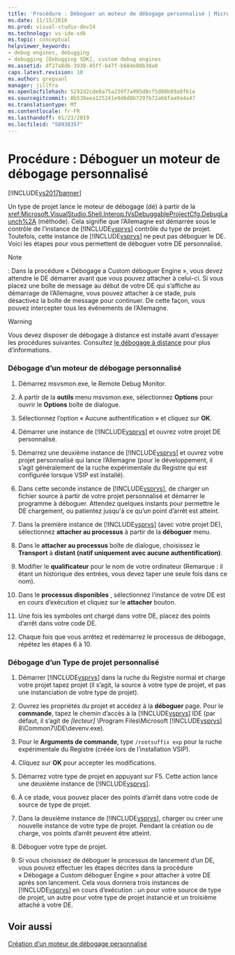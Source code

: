 ```yaml
---
title: 'Procédure : Déboguer un moteur de débogage personnalisé | Microsoft Docs'
ms.date: 11/15/2016
ms.prod: visual-studio-dev14
ms.technology: vs-ide-sdk
ms.topic: conceptual
helpviewer_keywords:
- debug engines, debugging
- debugging [Debugging SDK], custom debug engines
ms.assetid: df27a8d6-3938-45ff-b47f-b684e80b38a0
caps.latest.revision: 10
ms.author: gregvanl
manager: jillfra
ms.openlocfilehash: 5292d2cde8a75a239f7a905d8cf5d80b09a8f61e
ms.sourcegitcommit: 8b538eea125241e9d6d8b7297b72a66faa9a4a47
ms.translationtype: MT
ms.contentlocale: fr-FR
ms.lasthandoff: 01/23/2019
ms.locfileid: "58938357"
---
```

# <a name="how-to-debug-a-custom-debug-engine"></a>Procédure : Déboguer un moteur de débogage personnalisé
[!INCLUDE[vs2017banner](../../includes/vs2017banner.md)]

Un type de projet lance le moteur de débogage (dé) à partir de la <xref:Microsoft.VisualStudio.Shell.Interop.IVsDebuggableProjectCfg.DebugLaunch%2A> (méthode). Cela signifie que l’Allemagne est démarrée sous le contrôle de l’instance de [!INCLUDE[vsprvs](../../includes/vsprvs-md.md)] contrôle du type de projet. Toutefois, cette instance de [!INCLUDE[vsprvs](../../includes/vsprvs-md.md)] ne peut pas déboguer le DE. Voici les étapes pour vous permettent de déboguer votre DE personnalisé.  
  
> [!NOTE]
>  :     Dans la procédure « Débogage a Custom déboguer Engine », vous devez attendre le DE démarrer avant que vous pouvez attacher à celui-ci. Si vous placez une boîte de message au début de votre DE qui s’affiche au démarrage de l’Allemagne, vous pouvez attacher à ce stade, puis désactivez la boîte de message pour continuer. De cette façon, vous pouvez intercepter tous les événements de l’Allemagne.  
  
> [!WARNING]
>  Vous devez disposer de débogage à distance est installé avant d’essayer les procédures suivantes. Consultez [le débogage à distance](../../debugger/remote-debugging.md) pour plus d’informations.  
  
### <a name="debugging-a-custom-debug-engine"></a>Débogage d’un moteur de débogage personnalisé  
  
1.  Démarrez msvsmon.exe, le Remote Debug Monitor.  
  
2.  À partir de la **outils** menu msvsmon.exe, sélectionnez **Options** pour ouvrir le **Options** boîte de dialogue.  
  
3.  Sélectionnez l’option « Aucune authentification » et cliquez sur **OK**.  
  
4.  Démarrer une instance de [!INCLUDE[vsprvs](../../includes/vsprvs-md.md)] et ouvrez votre projet DE personnalisé.  
  
5.  Démarrez une deuxième instance de [!INCLUDE[vsprvs](../../includes/vsprvs-md.md)] et ouvrez votre projet personnalisé qui lance l’Allemagne (pour le développement, il s’agit généralement de la ruche expérimentale du Registre qui est configurée lorsque VSIP est installé).  
  
6.  Dans cette seconde instance de [!INCLUDE[vsprvs](../../includes/vsprvs-md.md)], de charger un fichier source à partir de votre projet personnalisé et démarrer le programme à déboguer. Attendez quelques instants pour permettre le DE chargement, ou patientez jusqu'à ce qu’un point d’arrêt est atteint.  
  
7.  Dans la première instance de [!INCLUDE[vsprvs](../../includes/vsprvs-md.md)] (avec votre projet DE), sélectionnez **attacher au processus** à partir de la **déboguer** menu.  
  
8.  Dans le **attacher au processus** boîte de dialogue, choisissez le **Transport** à **distant (natif uniquement avec aucune authentification)**.  
  
9. Modifier le **qualificateur** pour le nom de votre ordinateur (Remarque : il étant un historique des entrées, vous devez taper une seule fois dans ce nom).  
  
10. Dans le **processus disponibles** , sélectionnez l’instance de votre DE est en cours d’exécution et cliquez sur le **attacher** bouton.  
  
11. Une fois les symboles ont chargé dans votre DE, placez des points d’arrêt dans votre code DE.  
  
12. Chaque fois que vous arrêtez et redémarrez le processus de débogage, répétez les étapes 6 à 10.  
  
### <a name="debugging-a-custom-project-type"></a>Débogage d’un Type de projet personnalisé  
  
1.  Démarrer [!INCLUDE[vsprvs](../../includes/vsprvs-md.md)] dans la ruche du Registre normal et charge votre projet tapez projet (il s’agit, la source à votre type de projet, et pas une instanciation de votre type de projet).  
  
2.  Ouvrez les propriétés du projet et accédez à la **déboguer** page. Pour le **commande**, tapez le chemin d’accès à la [!INCLUDE[vsprvs](../../includes/vsprvs-md.md)] IDE (par défaut, il s’agit de *[lecteur]* \Program Files\Microsoft [!INCLUDE[vsprvs](../../includes/vsprvs-md.md)] 8\Common7\IDE\devenv.exe).  
  
3.  Pour le **Arguments de commande**, type `/rootsuffix exp` pour la ruche expérimentale du Registre (créée lors de l’installation VSIP).  
  
4.  Cliquez sur **OK** pour accepter les modifications.  
  
5.  Démarrez votre type de projet en appuyant sur F5. Cette action lance une deuxième instance de [!INCLUDE[vsprvs](../../includes/vsprvs-md.md)].  
  
6.  À ce stade, vous pouvez placer des points d’arrêt dans votre code de source de type de projet.  
  
7.  Dans la deuxième instance de [!INCLUDE[vsprvs](../../includes/vsprvs-md.md)], charger ou créer une nouvelle instance de votre type de projet. Pendant la création ou de charge, vos points d’arrêt peuvent être atteint.  
  
8.  Déboguer votre type de projet.  
  
9. Si vous choisissez de déboguer le processus de lancement d’un DE, vous pouvez effectuer les étapes décrites dans la procédure « Débogage a Custom déboguer Engine » pour attacher à votre DE après son lancement. Cela vous donnera trois instances de [!INCLUDE[vsprvs](../../includes/vsprvs-md.md)] en cours d’exécution : un pour votre source de type de projet, un autre pour votre type de projet instancié et un troisième attaché à votre DE.  
  
## <a name="see-also"></a>Voir aussi  
 [Création d’un moteur de débogage personnalisé](../../extensibility/debugger/creating-a-custom-debug-engine.md)
